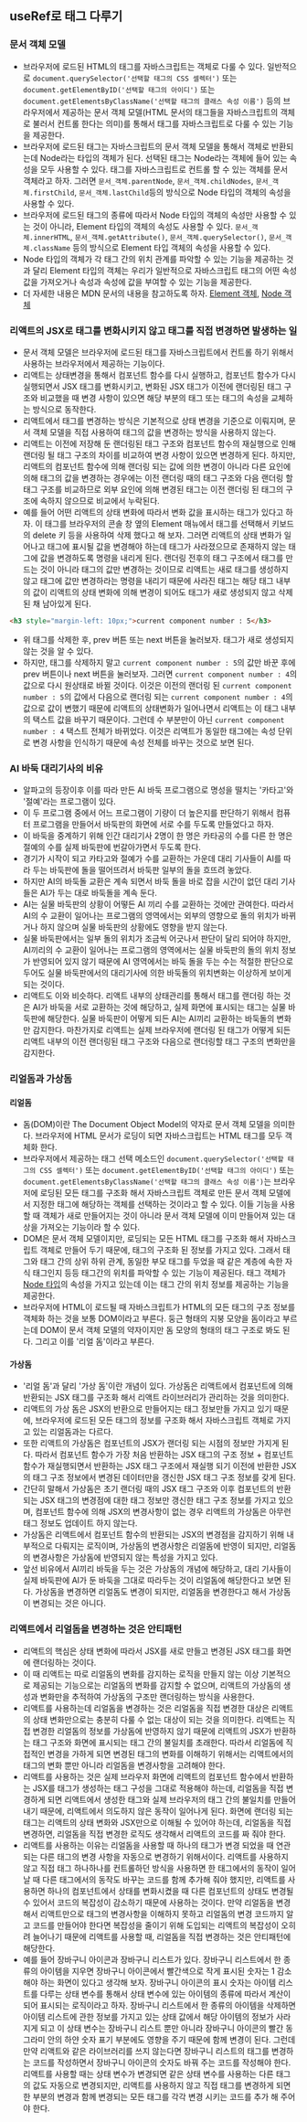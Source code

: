 ## useRef로 태그 다루기

### 문서 객체 모델
- 브라우저에 로드된 HTML의 태그를 자바스크립트는 객체로 다룰 수 있다. 일반적으로 `document.querySelector('선택할 태그의 CSS 셀렉터')` 또는 `document.getElementByID('선택할 태그의 아이디')` 또는 `document.getElementsByClassName('선택할 태그의 클래스 속성 이름')` 등의 브라우저에서 제공하는 문서 객체 모델(HTML 문서의 태그들을 자바스크립트의 객체로 불러서 컨트롤 한다는 의미)를 통해서 태그를 자바스크립트로 다룰 수 있는 기능을 제공한다.
- 브라우저에 로드된 태그는 자바스크립트의 문서 객체 모델을 통해서 객체로 반환되는데 Node라는 타입의 객체가 된다. 선택된 태그는 Node라는 객체에 들어 있는 속성을 모두 사용할 수 있다. 태그를 자바스크립트로 컨트롤 할 수 있는 객체를 문서 객체라고 하자. 그러면 `문서_객체.parentNode`, `문서_객체.childNodes`, `문서_객체.firstChild`, `문서_객체.lastChild`등의 방식으로 Node 타입의 객체의 속성을 사용할 수 있다.
- 브라우저에 로드된 태그의 종류에 따라서 Node 타입의 객체의 속성만 사용할 수 있는 것이 아니라, Element 타입의 객체의 속성도 사용할 수 있다. `문서_객체.innerHTML`, `문서_객체.getAttribute()`, `문서_객체.querySelector()`, `문서_객체.className` 등의 방식으로 Element 타입 객체의 속성을 사용할 수 있다.
- Node 타입의 객체가 각 태그 간의 위치 관계를 파악할 수 있는 기능을 제공하는 것과 달리 Element 타입의 객체는 우리가 일반적으로 자바스크립트 태그의 어떤 속성 값을 가져오거나 속성과 속성에 값을 부여할 수 있는 기능을 제공한다.
- 더 자세한 내용은 MDN 문서의 내용을 참고하도록 하자. [Element 객체](https://developer.mozilla.org/ko/docs/Web/API/Element), [Node 객체](https://developer.mozilla.org/ko/docs/Web/API/Node)

### 리액트의 JSX로 태그를 변화시키지 않고 태그를 직접 변경하면 발생하는 일
- 문서 객체 모델은 브라우저에 로드된 태그를 자바스크립트에서 컨트롤 하기 위해서 사용하는 브라우저에서 제공하는 기능이다.
- 리액트는 상태변경을 통해서 컴포넌트 함수를 다시 실행하고, 컴포넌트 함수가 다시 실행되면서 JSX 태그를 변화시키고, 변화된 JSX 태그가 이전에 랜더링된 태그 구조와 비교했을 때 변경 사항이 있으면 해당 부분의 태그 또는 태그의 속성을 교체하는 방식으로 동작한다.
- 리액트에서 태그를 변경하는 방식은 기본적으로 상태 변경을 기준으로 이뤄지며, 문서 객체 모델을 직접 사용하여 태그의 값을 변경하는 방식을 사용하지 않는다.
- 리액트는 이전에 저장해 둔 랜더링된 태그 구조와 컴포넌트 함수의 재실행으로 인해 랜더링 될 태그 구조의 차이를 비교하여 변경 사항이 있으면 변경하게 된다. 하지만, 리액트의 컴포넌트 함수에 의해 랜더링 되는 값에 의한 변경이 아니라 다른 요인에 의해 태그의 값을 변경하는 경우에는 이전 랜더링 때의 태그 구조와 다음 랜더링 할 태그 구조를 비교하므로 외부 요인에 의해 변경된 태그는 이전 랜더링 된 태그의 구조에 속하지 않으므로  비교에서 누락된다.
- 예를 들어 어떤 리액트의 상태 변화에 따라서 변화 값을 표시하는 태그가 있다고 하자. 이 태그를 브라우저의 콘솔 창 옆의 Element 매뉴에서 태그를 선택해서 키보드의 delete 키 등을 사용하여 삭제 했다고 해 보자. 그러면 리액트의 상태 변화가 일어나고 태그에 표시될 값을 변경해야 하는데 태그가 사라졌으므로 존재하지 않는 태그에 값을 변경하도록 명령을 내리게 된다. 랜더링 전후의 태그 구조에서 태그를 만드는 것이 아니라 태그의 값만 변경하는 것이므로 리액트는 새로 태그를 생성하지 않고 태그에 값만 변경하라는 명령을 내리기 때문에 사라진 태그는 해당 태그 내부의 값이 리액트의 상태 변화에 의해 변경이 되어도 태그가 새로 생성되지 않고 삭제된 채 남아있게 된다.
```html
<h3 style="margin-left: 10px;">current component number : 5</h3>
```
- 위 태그를 삭제한 후, prev 버튼 또는 next 버튼을 눌러보자. 태그가 새로 생성되지 않는 것을 알 수 있다.
- 하지만, 태그를 삭제하지 말고 `current component number : 5`의 값만 바꾼 후에 prev 버튼이나 next 버튼을 눌러보자. 그러면 `current component number : 4`의 값으로 다시 원상태로 바뀔 것이다. 이것은 이전의 랜더링 된 `current component number : 5`의 값에서 다음으로 랜더링 되는 `current component number : 4`의 값으로 값이 변했기 때문에 리액트의 상태변화가 일어나면서 리액트는 이 태그 내부의 택스트 값을 바꾸기 때문이다. 그런데 수 부분만이 아닌 `current component number : 4` 택스트 전체가 바뀌었다. 이것은 리액트가 동일한 태그에는 속성 단위로 변경 사항을 인식하기 때문에 속성 전체를 바꾸는 것으로 보면 된다.

### AI 바둑 대리기사의 비유
- 알파고의 등장이후 이를 따라 만든 AI 바둑 프로그램으로 명성을 떨치는 '카타고'와 '절예'라는 프로그램이 있다.
- 이 두 프로그램 중에서 어느 프로그램이 기량이 더 높은지를 판단하기 위해서 컴퓨터 프로그램을 만들어서 바둑판의 화면에 서로 수를 두도록 만들었다고 하자.
- 이 바둑을 중계하기 위해 인간 대리기사 2명이 한 명은 카타공의 수를 다른 한 명은 절예의 수를 실제 바둑판에 번갈아가면서 두도록 한다.
- 경기가 시작이 되고 카타고와 절예가 수를 교환하는 가운데 대리 기사들이 AI를 따라 두는 바둑판에 돌을 떨어뜨려서 바둑판 일부의 돌을 흐뜨려 놓았다.
- 하지만 AI의 바둑돌 교환은 계속 되면서 바둑 돌을 바로 잡을 시간이 없던 대리 기사들은 AI가 두는 대로 바둑돌을 계속 둔다.
- AI는 실물 바둑판의 상황이 어떻든 AI 끼리 수를 교환하는 것에만 관여한다. 따라서 AI의 수 교환이 일어나는 프로그램의 영역에서는 외부의 영향으로 돌의 위치가 바뀌거나 하지 않으며 실물 바둑판의 상황에도 영향을 받지 않는다.
- 실물 바둑판에서는 일부 돌의 위치가 조금씩 어긋나서 판단이 달리 되어야 하지만, AI끼리의 수 교환이 일어나는 프로그램의 영역에서는 실물 바둑판의 돌의 위치 정보가 반영되어 있지 않기 때문에 AI 영역에서는 바둑 돌을 두는 수는 적절한 판단으로 두어도 실물 바둑판에서의 대리기사에 의한 바둑돌의 위치변화는 이상하게 보이게 되는 것이다.
- 리액트도 이와 비슷하다. 리액트 내부의 상태관리를 통해서 태그를 랜더링 하는 것은 AI가 바둑을 서로 교환하는 것에 해당하고, 실제 화면에 표시되는 태그는 실물 바둑판에 해당한다. 실물 바둑판이 어떻게 되든 AI는 AI끼리 교환하는 바둑돌의 변화만 감지한다. 마찬가지로 리액트는 실제 브라우저에 랜더링 된 태그가 어떻게 되든 리액트 내부의 이전 랜더링된 태그 구조와 다음으로 랜더링할 태그 구조의 변화만을 감지한다.

### 리얼돔과 가상돔
#### 리얼돔
- 돔(DOM)이란 The Document Object Model의 약자로 문서 객체 모델을 의미한다. 브라우저에 HTML 문서가 로딩이 되면 자바스크립트는 HTML 태그를 모두 객체화 한다.
- 브라우저에서 제공하는 태그 선택 메소드인 `document.querySelector('선택할 태그의 CSS 셀렉터')` 또는 `document.getElementByID('선택할 태그의 아이디')` 또는 `document.getElementsByClassName('선택할 태그의 클래스 속성 이름')`는 브라우저에 로딩된 모든 태그를 구조화 해서 자바스크립트 객체로 만든 문서 객체 모델에서 지정한 태그에 해당하는 객체를 선택하는 것이라고 할 수 있다. 이들 기능을 사용할 때 객체가 새로 만들어지는 것이 아니라 문서 객체 모델에 이미 만들어져 있는 대상을 가져오는 기능이라 할 수 있다.
- DOM은 문서 객체 모델이지만, 로딩되는 모든 HTML 태그를 구조화 해서 자바스크립트 객체로 만들어 두기 때문에, 태그의 구조화 된 정보를 가지고 있다. 그래서 태그와 태그 간의 상위 하위 관계, 동일한 부모 태그를 두었을 때 같은 계층에 속한 자식 태그인지 등등 태그간의 위치를 파악할 수 있는 기능이 제공된다. 태그 객체가 [Node 타입](https://developer.mozilla.org/ko/docs/Web/API/Node)의 속성을 가지고 있는데 이는 태그 간의 위치 정보를 제공하는 기능을 제공한다.
- 브라우저에 HTML이 로드될 때 자바스크립트가 HTML의 모든 태그의 구조 정보를 객체화 하는 것을 보통 DOM이라고 부른다. 둥근 형태의 지붕 모양을 돔이라고 부르는데 DOM이 문서 객체 모델의 약자이지만 돔 모양의 형태의 태그 구조로 봐도 된다. 그리고 이를 '리얼 돔'이라고 부른다.

#### 가상돔
- '리얼 돔'과 달리 '가상 돔'이란 개념이 있다. 가상돔은 리액트에서 컴포넌트에 의해 반환되는 JSX 태그를 구조화 해서 리액트 라이브러리가 관리하는 것을 의미한다.
- 리액트의 가상 돔은 JSX의 반환으로 만들어지는 태그 정보만들 가지고 있기 때문에, 브라우저에 로드된 모든 태그의 정보를 구조화 해서 자바스크립트 객체로 가지고 있는 리얼돔과는 다르다.
- 또한 리액트의 가상돔은 컴포넌트의 JSX가 랜더링 되는 시점의 정보만 가지게 된다. 따라서 컴포넌트 함수가 가장 처음 반환하는 JSX 태그의 구조 정보 + 컴포넌트 함수가 재실행되면서 반환하는 JSX 태그 구조에서 재실행 되기 이전에 반환한 JSX의 태그 구조 정보에서 변경된 데이터만을 갱신한 JSX 태그 구조 정보를 갖게 된다.
- 간단히 말해서 가상돔은 초기 랜더링 때의 JSX 태그 구조와 이후 컴포넌트의 반환되는 JSX 태그의 변경점에 대한 태그 정보만 갱신한 태그 구조 정보를 가지고 있으며, 컴포넌트 함수에 의해 JSX의 변경사항이 없는 경우 리액트의 가상돔은 아무런 태그 정보도 업데이트 하지 않는다.
- 가상돔은 리액트에서 컴포넌트 함수의 반환되는 JSX의 변경점을 감지하기 위해 내부적으로 다뤄지는 로직이며, 가상돔의 변경사항은 리얼돔에 반영이 되지만, 리얼돔의 변경사항은 가상돔에 반영되지 않는 특성을 가지고 있다.
- 앞선 비유에서 AI끼리 바둑을 두는 것은 가상돔의 개념에 해당하고, 대리 기사들이 실제 바둑판에 AI가 둔 바둑을 그대로 따라두는 것이 리얼돔에 해당한다고 보면 된다. 가상돔을 변경하면 리얼돔도 변경이 되지만, 리얼돔을 변경한다고 해서 가상돔이 변경되는 것은 아니다.

### 리액트에서 리얼돔을 변경하는 것은 안티패턴
- 리액트의 핵심은 상태 변화에 따라서 JSX를 새로 만들고 변경된 JSX 태그를 화면에 랜더링하는 것이다.
- 이 때 리액트는 따로 리얼돔의 변화를 감지하는 로직을 만들지 않는 이상 기본적으로 제공되는 기능으로는 리얼돔의 변화를 감지할 수 없으며, 리액트의 가상돔의 생성과 변화만을 추적하여 가상돔의 구조만 랜더링하는 방식을 사용한다.
- 리액트를 사용하는데 리얼돔을 변경하는 것은 리얼돔을 직접 변경한 대상은 리액트의 상태 변화만으로는 충분히 다룰 수 없는 대상이 되는 것을 의미한다. 리액트는 직접 변경한 리얼돔의 정보를 가상돔에 반영하지 않기 때문에 리액트의 JSX가 반환하는 태그 구조와 화면에 표시되는 태그 간의 불일치를 초래한다. 따라서 리얼돔에 직접적인 변경을 가하게 되면 변경된 태그의 변화를 이해하기 위해서는 리액트에서의 태그의 변화 뿐만 아니라 리얼돔을 변경사항을 고려해야 한다.
- 리액트를 사용하는 것은 실제 브라우저 화면에 리액트의 컴포넌트 함수에서 반환하는 JSX를 태그가 생성하는 태그 구성을 그대로 적용해야 하는데, 리얼돔을 직접 변경하게 되면 리액트에서 생성한 태그와 실제 브라우저의 태그 간의 불일치를 만들어 내기 때문에, 리액트에서 의도하지 않은 동작이 일어나게 된다. 화면에 랜더링 되는 태그는 리액트의 상태 변화와 JSX만으로 이해될 수 있어야 하는데, 리얼돔을 직접 변경하면, 리얼돔을 직접 변경한 로직도 생각해서 리액트의 코드를 짜 줘야 한다.
- 리액트를 사용하는 이유는 리얼돔을 사용할 때 하나의 태그가 변경 되었을 때 연관되는 다른 태그의 변경 사항을 자동으로 변경하기 위해서이다. 리액트를 사용하지 않고 직접 태그 하나하나를 컨트롤하던 방식을 사용하면 한 태그에서의 동작이 일어날 때 다른 태그에서의 동작도 바꾸는 코드를 함께 추가해 줘야 했지만, 리액트를 사용하면 하나의 컴포넌트에서 상태를 변화시켰을 때 다른 컴포넌트의 상태도 변경될 수 있어서 코드의 복잡성이 감소하기 때문에 사용하는 것이다. 만약 리얼돔을 변경해서 리액트만으로 태그의 변경사항을 이해하지 못하고 리얼돔의 변경 코드까지 알고 코드를 만들어야 한다면 복잡성을 줄이기 위해 도입되는 리액트의 복잡성이 오히려 늘어나기 때문에 리액트를 사용할 때, 리얼돔을 직접 변경하는 것은 안티패턴에 해당한다.
- 예를 들어 장바구니 아이콘과 장바구니 리스트가 있다. 장바구니 리스트에서 한 종류의 아이템을 지우면 장바구니 아이콘에서 빨간색으로 작게 표시된 숫자는 1 감소해야 하는 화면이 있다고 생각해 보자. 장바구니 아이콘의 표시 숫자는 아이템 리스트를 다루는 상태 변수를 통해서 상태 변수에 있는 아이템의 종류에 따라서 계산이 되어 표시되는 로직이라고 하자. 장바구니 리스트에서 한 종류의 아이템을 삭제하면 아이템 리스트에 관한 정보를 가지고 있는 상태 값에서 해당 아이템의 정보가 사라지게 되고 이 상태 변수는 장바구니 리스트 뿐만 아니라 장바구니 아이콘의 빨간 동그라미 안의 하얀 숫자 표기 부분에도 영향을 주기 때문에 함께 변경이 된다. 그런데 만약 리액트와 같은 라이브러리를 쓰지 않는다면 장바구니 리스트의 태그를 변경하는 코드를 작성하면서 장바구니 아이콘의 숫자도 바꿔 주는 코드를 작성해야 한다. 리액트를 사용할 때는 상태 변수가 변경되면 같은 상태 변수를 사용하는 다른 태그의 값도 자동으로 변경되지만, 리액트를 사용하지 않고 직접 태그를 변경하게 되면 한 부분의 변경과 함께 변경되는 모든 태그를 각각 변경 시키는 코드를 추가 해 주어야 한다.
